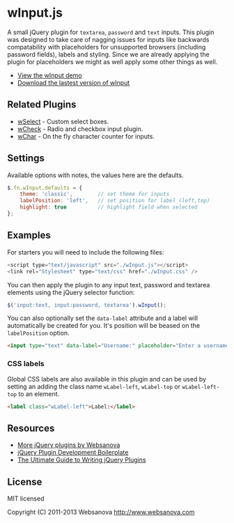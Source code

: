 # wInput.js

A small jQuery plugin for `textarea`, `password` and `text` inputs.  This plugin was designed to take care of nagging issues for inputs like backwards compatability with placeholders for unsupported browsers (including password fields), labels and styling.  Since we are already applying the plugin for placeholders we might as well apply some other things as well.

* [View the wInput demo](http://winput.websanova.com)
* [Download the lastest version of wInput](https://github.com/websanova/wInput/tags)

## Related Plugins

* [wSelect](http://wselect.websanova.com) - Custom select boxes.
* [wCheck](http://wcheck.websanova.com) - Radio and checkbox input plugin.
* [wChar](http://wchar.websanova.com) - On the fly character counter for inputs.


## Settings

Available options with notes, the values here are the defaults.

```js
$.fn.wInput.defaults = {
    theme: 'classic',        // set theme for inputs
    labelPosition: 'left',   // set position for label (left,top)
    highlight: true          // highlight field when selected
};
```

## Examples

For starters you will need to include the following files:

```js
<script type="text/javascript" src="./wInput.js"></script>
<link rel="Stylesheet" type="text/css" href="./wInput.css" />
```

You can then apply the plugin to any input text, password and textarea elements using the jQuery selector function:

```js
$('input:text, input:password, textarea').wInput();
```

You can also optionally set the `data-label` attribute and a label will automatically be created for you.  It's position will be beased on the `labelPosition` option.

```html
<input type="text" data-label="Username:" placeholder="Enter a username"/>
```

### CSS labels

Global CSS labels are also available in this plugin and can be used by setting an adding the class name `wLabel-left`, `wLabel-top` or `wLabel-left-top` to an element.

```html
<label class="wLabel-left">Label:</label>
```


## Resources

* [More jQuery plugins by Websanova](http://websanova.com/plugins)
* [jQuery Plugin Development Boilerplate](http://www.websanova.com/tutorials/jquery/jquery-plugin-development-boilerplate)
* [The Ultimate Guide to Writing jQuery Plugins](http://www.websanova.com/tutorials/jquery/the-ultimate-guide-to-writing-jquery-plugins)


## License

MIT licensed

Copyright (C) 2011-2013 Websanova http://www.websanova.com